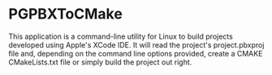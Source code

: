 # PGPBXToCMake

This application is a command-line utility for Linux to build projects developed using Apple's XCode IDE.
It will read the project's project.pbxproj file and, depending on the command line options provided, create
a CMAKE CMakeLists.txt file or simply build the project out right.

